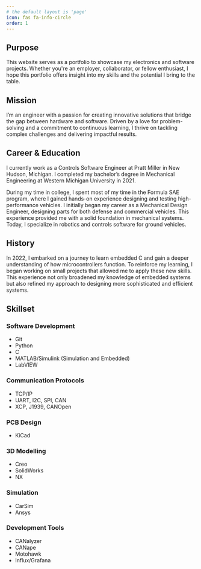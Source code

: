 ```yaml
---
# the default layout is 'page'
icon: fas fa-info-circle
order: 1
---
```


## **Purpose**

This website serves as a portfolio to showcase my electronics and software projects. Whether you're an employer, collaborator, or fellow enthusiast, I hope this portfolio offers insight into my skills and the potential I bring to the table.

## **Mission**

I’m an engineer with a passion for creating innovative solutions that bridge the gap between hardware and software. Driven by a love for problem-solving and a commitment to continuous learning, I thrive on tackling complex challenges and delivering impactful results.

## **Career & Education**

I currently work as a Controls Software Engineer at Pratt Miller in New Hudson, Michigan. I completed my bachelor’s degree in Mechanical Engineering at Western Michigan University in 2021.

During my time in college, I spent most of my time in the Formula SAE program, where I gained hands-on experience designing and testing high-performance vehicles. I initially began my career as a Mechanical Design Engineer, designing parts for both defense and commercial vehicles. This experience provided me with a solid foundation in mechanical systems. Today, I specialize in robotics and controls software for ground vehicles.

## **History**

In 2022, I embarked on a journey to learn embedded C and gain a deeper understanding of how microcontrollers function. To reinforce my learning, I began working on small projects that allowed me to apply these new skills. This experience not only broadened my knowledge of embedded systems but also refined my approach to designing more sophisticated and efficient systems.

## **Skillset**

### Software Development
- Git
- Python
- C
- MATLAB/Simulink (Simulation and Embedded)
- LabVIEW

### Communication Protocols
- TCP/IP
- UART, I2C, SPI, CAN
- XCP, J1939, CANOpen

### PCB Design
- KiCad

### 3D Modelling
- Creo
- SolidWorks
- NX

### Simulation
- CarSim
- Ansys

### Development Tools
- CANalyzer
- CANape
- Motohawk
- Influx/Grafana
